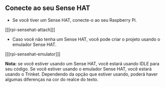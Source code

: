 ## Conecte ao seu Sense HAT

+ Se você tiver um Sense HAT, conecte-o ao seu Raspberry Pi.

[[[rpi-sensehat-attach]]]

+ Caso você não tenha um Sense HAT, você pode criar o projeto usando o emulador Sense HAT.

[[[rpi-sensehat-emulator]]]


**Nota:** se você estiver usando um Sense HAT, você estará usando IDLE para seu código. Se você estiver usando o emulador Sense HAT, você estará usando o Trinket. Dependendo da opção que estiver usando, poderá haver algumas diferenças na cor do realce do texto.
